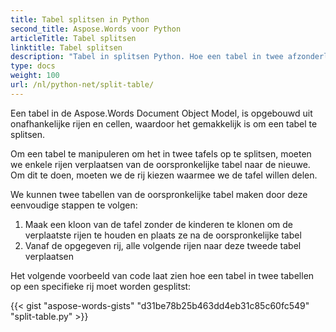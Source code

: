 ```yaml
---
title: Tabel splitsen in Python
second_title: Aspose.Words voor Python
articleTitle: Tabel splitsen
linktitle: Tabel splitsen
description: "Tabel in splitsen Python. Hoe een tabel in twee afzonderlijke tabellen te splitsen Python."
type: docs
weight: 100
url: /nl/python-net/split-table/
---
```


Een tabel in de Aspose.Words Document Object Model, is opgebouwd uit onafhankelijke rijen en cellen, waardoor het gemakkelijk is om een tabel te splitsen.

Om een tabel te manipuleren om het in twee tafels op te splitsen, moeten we enkele rijen verplaatsen van de oorspronkelijke tabel naar de nieuwe. Om dit te doen, moeten we de rij kiezen waarmee we de tafel willen delen.

We kunnen twee tabellen van de oorspronkelijke tabel maken door deze eenvoudige stappen te volgen:

1. Maak een kloon van de tafel zonder de kinderen te klonen om de verplaatste rijen te houden en plaats ze na de oorspronkelijke tabel
2. Vanaf de opgegeven rij, alle volgende rijen naar deze tweede tabel verplaatsen

Het volgende voorbeeld van code laat zien hoe een tabel in twee tabellen op een specifieke rij moet worden gesplitst:

{{< gist "aspose-words-gists" "d31be78b25b463dd4eb31c85c60fc549" "split-table.py" >}}
